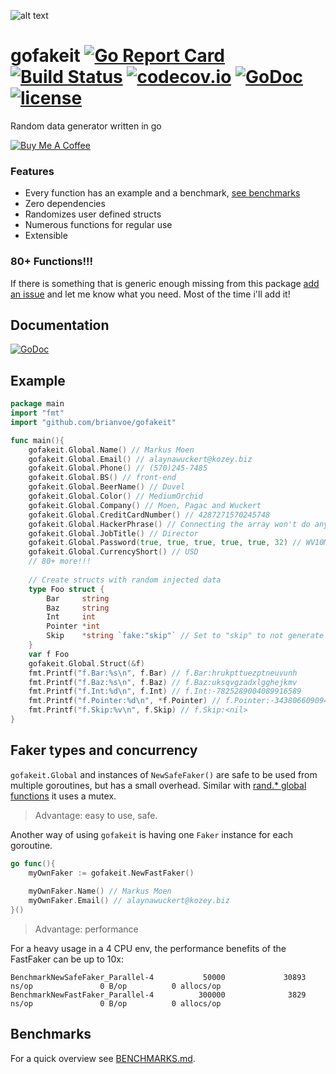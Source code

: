 ![alt text](https://raw.githubusercontent.com/brianvoe/gofakeit/master/logo.png)

# gofakeit [![Go Report Card](https://goreportcard.com/badge/github.com/brianvoe/gofakeit)](https://goreportcard.com/report/github.com/brianvoe/gofakeit) [![Build Status](https://travis-ci.org/brianvoe/gofakeit.svg?branch=master)](https://travis-ci.org/brianvoe/gofakeit) [![codecov.io](https://codecov.io/github/brianvoe/gofakeit/branch/master/graph/badge.svg)](https://codecov.io/github/brianvoe/gofakeit) [![GoDoc](https://godoc.org/github.com/brianvoe/gofakeit?status.svg)](https://godoc.org/github.com/brianvoe/gofakeit) [![license](http://img.shields.io/badge/license-MIT-green.svg?style=flat)](https://raw.githubusercontent.com/brianvoe/gofakeit/master/LICENSE.txt)
Random data generator written in go

<a href="https://www.buymeacoffee.com/brianvoe" target="_blank"><img src="https://www.buymeacoffee.com/assets/img/custom_images/orange_img.png" alt="Buy Me A Coffee" style="height: auto !important;width: auto !important;" ></a>

### Features
- Every function has an example and a benchmark,
[see benchmarks](https://github.com/brianvoe/gofakeit/blob/master/BENCHMARKS.md)
- Zero dependencies
- Randomizes user defined structs
- Numerous functions for regular use
- Extensible

### 80+ Functions!!!
If there is something that is generic enough missing from this package [add an issue](https://github.com/brianvoe/gofakeit/issues) and let me know what you need.
Most of the time i'll add it!

## Documentation
[![GoDoc](https://godoc.org/github.com/brianvoe/gofakeit?status.svg)](https://godoc.org/github.com/brianvoe/gofakeit)

## Example
```go
package main
import "fmt"
import "github.com/brianvoe/gofakeit"

func main(){
    gofakeit.Global.Name() // Markus Moen
    gofakeit.Global.Email() // alaynawuckert@kozey.biz
    gofakeit.Global.Phone() // (570)245-7485
    gofakeit.Global.BS() // front-end
    gofakeit.Global.BeerName() // Duvel
    gofakeit.Global.Color() // MediumOrchid
    gofakeit.Global.Company() // Moen, Pagac and Wuckert
    gofakeit.Global.CreditCardNumber() // 4287271570245748
    gofakeit.Global.HackerPhrase() // Connecting the array won't do anything, we need to generate the haptic COM driver!
    gofakeit.Global.JobTitle() // Director
    gofakeit.Global.Password(true, true, true, true, true, 32) // WV10MzLxq2DX79w1omH97_0ga59j8!kj
    gofakeit.Global.CurrencyShort() // USD
    // 80+ more!!!
    
    // Create structs with random injected data
    type Foo struct {
        Bar     string
        Baz     string
        Int     int
        Pointer *int
        Skip    *string `fake:"skip"` // Set to "skip" to not generate data for
    }
    var f Foo
    gofakeit.Global.Struct(&f)
    fmt.Printf("f.Bar:%s\n", f.Bar) // f.Bar:hrukpttuezptneuvunh
    fmt.Printf("f.Baz:%s\n", f.Baz) // f.Baz:uksqvgzadxlgghejkmv
    fmt.Printf("f.Int:%d\n", f.Int) // f.Int:-7825289004089916589
    fmt.Printf("f.Pointer:%d\n", *f.Pointer) // f.Pointer:-343806609094473732
    fmt.Printf("f.Skip:%v\n", f.Skip) // f.Skip:<nil>
}
```

## Faker types and concurrency

`gofakeit.Global` and instances of `NewSafeFaker()` are safe to be used from multiple goroutines, but has a small overhead. Similar with [rand.* global functions](https://golang.org/src/math/rand/rand.go?#L288) it uses a mutex.

> Advantage: easy to use, safe.

Another way of using `gofakeit` is having one `Faker` instance for each goroutine. 
```go
go func(){
    myOwnFaker := gofakeit.NewFastFaker()
    
    myOwnFaker.Name() // Markus Moen
    myOwnFaker.Email() // alaynawuckert@kozey.biz
}()
```

> Advantage: performance

For a heavy usage in a 4 CPU env, the performance benefits of the FastFaker can be up to 10x:
```
BenchmarkNewSafeFaker_Parallel-4           50000             30893 ns/op               0 B/op          0 allocs/op
BenchmarkNewFastFaker_Parallel-4          300000              3829 ns/op               0 B/op          0 allocs/op
```

## Benchmarks
For a quick overview see [BENCHMARKS.md](./BENCHMARKS.md).
